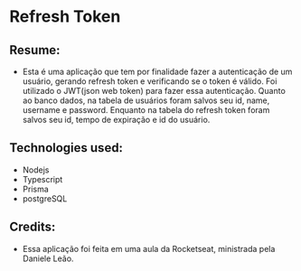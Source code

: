 # Refresh Token
## Resume: 
- Esta é uma aplicação que tem por finalidade fazer a autenticação de um usuário, gerando refresh token e verificando se o token é válido. Foi utilizado o JWT(json web token) para fazer essa autenticação. Quanto ao banco dados, na tabela de usuários foram salvos seu id, name, username e password. Enquanto na tabela do refresh token foram salvos seu id, tempo de expiração e id do usuário.
## Technologies used:
- Nodejs
- Typescript
- Prisma
- postgreSQL
## Credits:
- Essa aplicação foi feita em uma aula da Rocketseat, ministrada pela Daniele Leão.
